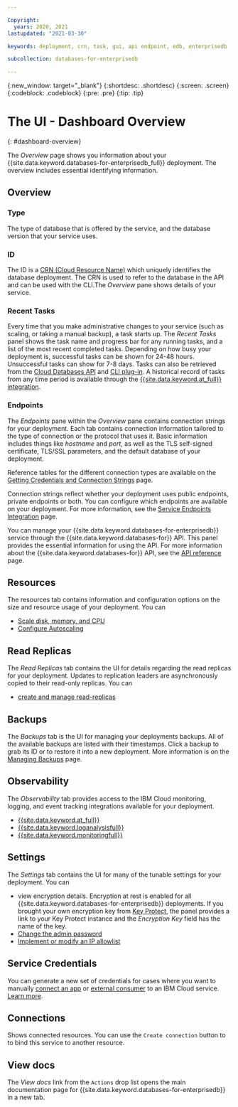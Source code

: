 ```yaml
---

Copyright:
  years: 2020, 2021
lastupdated: "2021-03-30"

keywords: deployment, crn, task, gui, api endpoint, edb, enterprisedb

subcollection: databases-for-enterprisedb

---
```


{:new_window: target="_blank"}
{:shortdesc: .shortdesc}
{:screen: .screen}
{:codeblock: .codeblock}
{:pre: .pre}
{:tip: .tip}

# The UI - Dashboard Overview
{: #dashboard-overview}

The _Overview_ page shows you information about your {{site.data.keyword.databases-for-enterprisedb_full}} deployment. The overview includes essential identifying information.
## Overview
### Type
The type of database that is offered by the service, and the database version that your service uses.
### ID
The ID is a [CRN (Cloud Resource Name)](/docs/account?topic=account-crn) which uniquely identifies the database deployment. The CRN is used to refer to the database in the API and can be used with the CLI.The _Overview_ pane shows details of your service.
### Recent Tasks
Every time that you make administrative changes to your service (such as scaling, or taking a manual backup), a task starts up. The _Recent Tasks_ panel shows the task name and progress bar for any running tasks, and a list of the most recent completed tasks. Depending on how busy your deployment is, successful tasks can be shown for 24-48 hours. Unsuccessful tasks can show for 7-8 days. Tasks can also be retrieved from the [Cloud Databases API](https://cloud.ibm.com/apidocs/cloud-databases-api#get-currently-running-tasks-on-a-deployment) and [CLI plug-in](https://cloud.ibm.com/docs/databases-cli-plugin?topic=databases-cli-plugin-cdb-reference#deployment-tasks-list). A historical record of tasks from any time period is available through the [{{site.data.keyword.at_full}} integration](/docs/databases-for-enterprisedb?topic=cloud-databases-activity-tracker).

### Endpoints
The _Endpoints_ pane within the _Overview_ pane contains connection strings for your deployment. Each tab contains connection information tailored to the type of connection or the protocol that uses it. Basic information includes things like _hostname_ and _port_, as well as the TLS self-signed certificate, TLS/SSL parameters, and the default database of your deployment.

Reference tables for the different connection types are available on the [Getting Credentials and Connection Strings](/docs/databases-for-enterprisedb?topic=databases-for-enterprisedb-connection-strings) page.

Connection strings reflect whether your deployment uses public endpoints, private endpoints or both. You can configure which endpoints are available on your deployment. For more information, see the [Service Endpoints Integration](/docs/databases-for-enterprisedb?topic=cloud-databases-service-endpoints) page.

You can manage your {{site.data.keyword.databases-for-enterprisedb}} service through the {{site.data.keyword.databases-for}} API. This panel provides the essential information for using the API. For more information about the {{site.data.keyword.databases-for}} API, see the [API reference](https://{DomainName}/apidocs/cloud-databases-api) page.

## Resources
The resources tab contains information and configuration options on the size and resource usage of your deployment. You can 
- [Scale disk, memory, and CPU](/docs/databases-for-enterprisedb?topic=databases-for-enterprisedb-resources-scaling)
- [Configure Autoscaling](/docs/databases-for-enterprisedb?topic=databases-for-enterprisedb-autoscaling)

## Read Replicas
The _Read Replicas_ tab contains the UI for details regarding the read replicas for your deployment. Updates to replication leaders are asynchronously copied to their read-only replicas. You can 
- [create and manage read-replicas](/docs/databases-for-enterprisedb?topic=databases-for-enterprisedb-read-only-replicas)

## Backups
The _Backups_ tab is the UI for managing your deployments backups. All of the available backups are listed with their timestamps. Click a backup to grab its ID or to restore it into a new deployment. More information is on the [Managing Backups](/docs/databases-for-enterprisedb?topic=cloud-databases-dashboard-backups) page.

## Observability
The _Observability_ tab provides access to the IBM Cloud monitoring, logging, and event tracking integrations available for your deployment. 
- [{{site.data.keyword.at_full}}](/docs/databases-for-enterprisedb?topic=cloud-databases-activity-tracker)
- [{{site.data.keyword.loganalysisfull}}](/docs/databases-for-enterprisedb?topic=cloud-databases-logging)
- [{{site.data.keyword.monitoringfull}}](/docs/databases-for-enterprisedb?topic=databases-for-enterprisedb-sysdig-monitoring)
## Settings
The _Settings_ tab contains the UI for many of the tunable settings for your deployment. You can 
- view encryption details. Encryption at rest is enabled for all {{site.data.keyword.databases-for-enterprisedb}} deployments. If you brought your own encryption key from [Key Protect](/docs/databases-for-enterprisedb?topic=cloud-databases-key-protect), the panel provides a link to your Key Protect instance and the _Encryption Key_ field has the name of the key.
- [Change the admin password](/docs/databases-for-enterprisedb?topic=databases-for-enterprisedb-admin-password)
- [Implement or modify an IP allowlist](/docs/databases-for-enterprisedb?topic=cloud-databases-allowlisting)

## Service Credentials
You can generate a new set of credentials for cases where you want to manually [connect an app](/docs/databases-for-enterprisedb?topic=databases-for-enterprisedb-ibmcloud-app) or [external consumer](/docs/databases-for-enterprisedb?topic=databases-for-enterprisedb-external-app) to an IBM Cloud service. [Learn more](/docs/account?topic=account-service_credentials).

## Connections
Shows connected resources. You can use the `Create connection` button to to bind this service to another resource.

## View docs
The _View docs_ link from the `Actions` drop list opens the main documentation page for {{site.data.keyword.databases-for-enterprisedb}} in a new tab.
